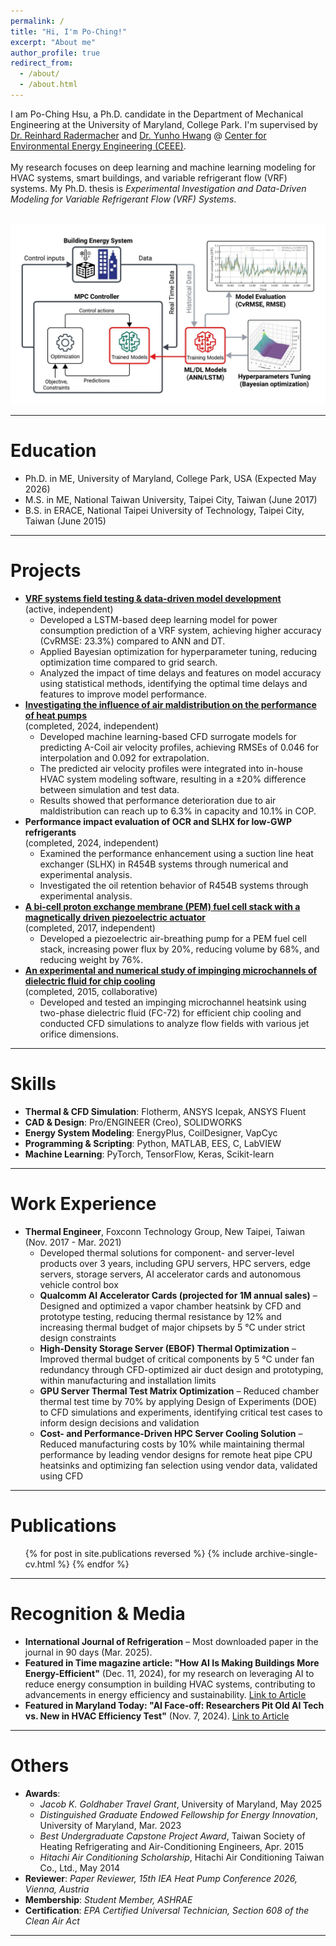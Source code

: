 ```yaml
---
permalink: /
title: "Hi, I'm Po-Ching!"
excerpt: "About me"
author_profile: true
redirect_from: 
  - /about/
  - /about.html
---
```


I am Po-Ching Hsu, a Ph.D. candidate in the Department of Mechanical Engineering at the University of Maryland, College Park.
I'm supervised by [Dr. Reinhard Radermacher](https://energy.umd.edu/clark/faculty/577/Reinhard-Radermacher) and 
[Dr. Yunho Hwang](https://enme.umd.edu/clark/faculty/549/Yunho-Hwang) @ [Center for Environmental Energy Engineering (CEEE)](https://ceee.umd.edu/). 
<br/>
<br/>
My research focuses on deep learning and machine learning modeling for HVAC systems, smart buildings, and variable refrigerant flow (VRF) systems. My Ph.D. thesis is *Experimental Investigation and Data-Driven Modeling for Variable Refrigerant Flow (VRF) Systems*. 

<br/><img src='/images/Website (1).jpeg'> <br/>

---

Education
======
- Ph.D. in ME, University of Maryland, College Park, USA (Expected May 2026)
- M.S. in ME, National Taiwan University, Taipei City, Taiwan (June 2017)
- B.S. in ERACE, National Taipei University of Technology, Taipei City, Taiwan (June 2015)

---

Projects
======
* [**VRF systems field testing & data-driven model development**](https://pochinghsu.github.io/portfolio/VRF/) <br>
(active, independent) <br>
  - Developed a LSTM-based deep learning model for power consumption prediction of a VRF system, achieving higher accuracy (CvRMSE: 23.3%) compared to ANN and DT.
  - Applied Bayesian optimization for hyperparameter tuning, reducing optimization time compared to grid search.
  - Analyzed the impact of time delays and features on model accuracy using statistical methods, identifying the optimal time delays and features to improve model performance.
* [**Investigating the influence of air maldistribution on the performance of heat pumps**](https://pochinghsu.github.io/portfolio/air_maldistribution_acoil/)<br>
(completed, 2024, independent) <br>
  - Developed machine learning-based CFD surrogate models for predicting A-Coil air velocity profiles, achieving RMSEs of 0.046 for interpolation and 0.092 for extrapolation.
  - The predicted air velocity profiles were integrated into in-house HVAC system modeling software, resulting in a ±20% difference between simulation and test data.
  - Results showed that performance deterioration due to air maldistribution can reach up to 6.3% in capacity and 10.1% in COP.
* **Performance impact evaluation of OCR and SLHX for low-GWP refrigerants** <br>
(completed, 2024, independent) <br>
  - Examined the performance enhancement using a suction line heat exchanger (SLHX) in R454B systems through numerical and experimental analysis.
  - Investigated the oil retention behavior of R454B systems through experimental analysis.
* [**A bi-cell proton exchange membrane (PEM) fuel cell stack with a magnetically driven piezoelectric actuator**](https://pochinghsu.github.io/portfolio/PEMFC/) <br>
(completed, 2017, independent) <br>
  - Developed a piezoelectric air-breathing pump for a PEM fuel cell stack, increasing power flux by 20%, reducing volume by 68%, and reducing weight by 76%.
* [**An experimental and numerical study of impinging microchannels of dielectric fluid for chip cooling**](https://pochinghsu.github.io/portfolio/impinging_microchannels_cooling/)<br>
(completed, 2015, collaborative) <br>
  - Developed and tested an impinging microchannel heatsink using two-phase dielectric fluid (FC-72) for efficient chip cooling and conducted CFD simulations to analyze flow fields with various jet orifice dimensions.

---

Skills
======
* **Thermal & CFD Simulation**: Flotherm, ANSYS Icepak, ANSYS Fluent
* **CAD & Design**: Pro/ENGINEER (Creo), SOLIDWORKS
* **Energy System Modeling**: EnergyPlus, CoilDesigner, VapCyc
* **Programming & Scripting**: Python, MATLAB, EES, C, LabVIEW
* **Machine Learning**: PyTorch, TensorFlow, Keras, Scikit-learn

---

Work Experience
======
- **Thermal Engineer**, Foxconn Technology Group, New Taipei, Taiwan (Nov. 2017 - Mar. 2021)
  - Developed thermal solutions for component- and server-level products over 3 years, including GPU servers, HPC servers, edge servers, storage servers, AI accelerator cards and autonomous vehicle control box
  - **Qualcomm AI Accelerator Cards (projected for 1M annual sales)** – Designed and optimized a vapor chamber heatsink by CFD and prototype testing, reducing thermal resistance by 12% and increasing thermal budget of major chipsets by 5 °C under strict design constraints
  - **High-Density Storage Server (EBOF) Thermal Optimization** – Improved thermal budget of critical components by 5 °C under fan redundancy through CFD-optimized air duct design and prototyping, within manufacturing and installation limits
  - **GPU Server Thermal Test Matrix Optimization** – Reduced chamber thermal test time by 70% by applying Design of Experiments (DOE) to CFD simulations and experiments, identifying critical test cases to inform design decisions and validation
  - **Cost- and Performance-Driven HPC Server Cooling Solution** – Reduced manufacturing costs by 10% while maintaining thermal performance by leading vendor designs for remote heat pipe CPU heatsinks and optimizing fan selection using vendor data, validated using CFD

---

Publications
======
  <ul>{% for post in site.publications reversed %}
    {% include archive-single-cv.html %}
  {% endfor %}</ul>
<!--
### Under review
- **Hsu, Po-Ching**, Lei Gao, Yunho Hwang, Reinhard Radermacher. "A review of the state-of-the-art data-driven modeling of building HVAC systems." Energy & Buildings.
-->

---

Recognition & Media
======
- **International Journal of Refrigeration** – Most downloaded paper in the journal in 90 days (Mar. 2025).
- **Featured in Time magazine article: "How AI Is Making Buildings More Energy-Efficient"** (Dec. 11, 2024), for my research on leveraging AI to reduce energy consumption in building HVAC systems, contributing to advancements in energy efficiency and sustainability. [Link to Article](https://time.com/7201501/ai-buildings-energy-efficiency/)
- **Featured in Maryland Today: "AI Face-off: Researchers Pit Old AI Tech vs. New in HVAC Efficiency Test"** (Nov. 7, 2024). [Link to Article](https://today.umd.edu/briefs/ai-face-off-researchers-pit-old-ai-tech-vs-new-in-hvac-efficiency-test)

---

Others
======
- **Awards**:
  - *Jacob K. Goldhaber Travel Grant*, University of Maryland, May 2025
  - *Distinguished Graduate Endowed Fellowship for Energy Innovation*, University of Maryland, Mar. 2023
  - *Best Undergraduate Capstone Project Award*, Taiwan Society of Heating Refrigerating and Air-Conditioning Engineers, Apr. 2015
  - *Hitachi Air Conditioning Scholarship*, Hitachi Air Conditioning Taiwan Co., Ltd., May 2014
- **Reviewer**: *Paper Reviewer, 15th IEA Heat Pump Conference 2026, Vienna, Austria*<br>
- **Membership**: *Student Member, ASHRAE*<br>
- **Certification**: *EPA Certified Universal Technician, Section 608 of the Clean Air Act*


---

